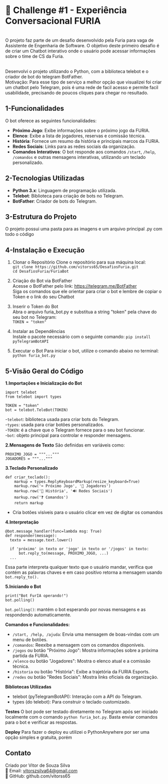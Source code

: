 <h1>💬 Challenge #1 - Experiência Conversacional FURIA</h1></br>
O projeto faz parte de um desafio desenvolvido pela Furia para vaga de Assistente de Engenharia de Software. 
O objetivo deste primeiro desafio é de criar um Chatbot interativo onde o usuário pode acessar informações sobre o time de CS da Furia.</br></br>

Desenvolvi o projeto utilizando o Python, com a biblioteca telebot e o criador de bot do telegram BotFather.</br>
Motivação: Para esse tipo de serviço a melhor opção que visualizei foi criar um chatbot pelo Telegram, pois é uma rede de facil acesso e permite facil usabilidade, precisando de poucos cliques para chegar no resultado.

## 1-Funcionalidades

O bot oferece as seguintes funcionalidades:
- **Próximo Jogo**: Exibe informações sobre o próximo jogo da FURIA.
- **Elenco**: Exibe a lista de jogadores, reservas e comissão técnica.
- **História**: Fornece um resumo da história e principais marcos da FURIA.
- **Redes Sociais**: Links para as redes sociais da organização.
- **Comandos Interativos**: O bot responde aos comandos `/start`, `/help`, `/comandos` e outras mensagens interativas, utilizando um teclado personalizado.

## 2-Tecnologias Utilizadas

- **Python 3.x**: Linguagem de programação utilizada.
- **Telebot**: Biblioteca para criação de bots no Telegram.
- **BotFather**: Criador de bots do Telegram.
  
## 3-Estrutura do Projeto
  O projeto possui uma pasta para as imagens e um arquivo principal .py com todo o código

## 4-Instalação e Execução
1. Clonar o Repositório
Clone o repositório para sua máquina local:</br>
`git clone https://github.com/vitorss65/DesafiosFuria.git`</br>
`cd DesafiosFuria/FuriaBot`</br>

2. Criação do Bot via BotFather</br>
Acesse o BotFather pelo link: https://telegram.me/BotFather</br>
Siga os comandos que ele orientar para criar o bot e lembre de copiar o Token e o link do seu Chatbot</br>

3. Inserir o Token do Bot</br>
Abra o arquivo furia_bot.py e substitua a string "token" pela chave do seu bot no Telegram:</br>
`TOKEN = "token"`</br>

4. Instalar as Dependências</br>
Instale o pacote necessário com o seguinte comando:
`pip install pyTelegramBotAPI`

6. Executar o Bot
Para iniciar o bot, utilize o comando abaixo no terminal:
`python furia_bot.py`

## 5-Visão Geral do Código
**1.Importações e Inicialização do Bot**
```
import telebot
from telebot import types

TOKEN = "token" 
bot = telebot.TeleBot(TOKEN)
```
-`telebot`: biblioteca usada para criar bots do Telegram.</br>
-`types`: usada para criar botões personalizados.</br>
-`TOKEN`: é a chave que o Telegram fornece para o seu bot funcionar.</br>
-`bot`: objeto principal para controlar e responder mensagens.</br>

**2.Mensagens de Texto**
São definidas em variáveis como:
```
PROXIMO_JOGO = """..."""
JOGADORES = """..."""
```
**3.Teclado Personalizado**
```
def criar_teclado():
    markup = types.ReplyKeyboardMarkup(resize_keyboard=True)
    markup.row('⬅️ Próximo Jogo', '👥 Jogadores')
    markup.row('📜 História', '🔊 Redes Sociais')
    markup.row('❓ Comandos')
    return markup
```
- Cria botões visíveis para o usuário clicar em vez de digitar os comandos </br>

**4.Interpretação**
  ```
  @bot.message_handler(func=lambda msg: True)
  def responder(message):
    texto = message.text.lower()
    
    if 'próximo' in texto or 'jogo' in texto or '/jogos' in texto:
        bot.reply_to(message, PROXIMO_JOGO, ...)
    ...
  ```
  Essa parte interpreta qualquer texto que o usuário mandar, verifica que contém as palavras chaves e em caso positivo
  retorna a mensagem usando `bot.reply_to().`</br>

**5.Iniciando o Bot**
```
print("Bot FurIA operando!")
bot.polling()
```
  `bot.polling()`: mantém o bot esperando por novas mensagens e as respondendo automaticamente. </br>
  
**Comandos e Funcionalidades:**</br>
- `/start, /help, /ajuda`: Envia uma mensagem de boas-vindas com um menu de botões.
- `/comandos`: Reexibe a mensagem com os comandos disponíveis.
- `/jogos` ou botão "Próximo Jogo": Mostra informações sobre a próxima partida da FURIA.
- `/elenco` ou botão "Jogadores": Mostra o elenco atual e a comissão técnica.
- `/historia` ou botão "História": Exibe a trajetória da FURIA Esports.
- `/redes` ou botão "Redes Sociais": Mostra links oficiais da organização.


**Bibliotecas Utilizadas**</br>
- telebot (pyTelegramBotAPI): Interação com a API do Telegram.
- types (do telebot): Para construir o teclado customizado.

**Testes**
O bot pode ser testado diretamente no Telegram após ser iniciado localmente com o comando `python furia_bot.py`. Basta enviar comandos para o bot e verificar as respostas.

**Deploy**
Para fazer o deploy eu utilizei o PythonAnywhere por ser uma opção simples e gratuita, porém </br>


**<h2>Contato</h2>**
Criado por Vitor de Souza Silva</br>
📧 Email: vitorszsilva64@gmail.com</br>
🔗 GitHub: github.com/vitorss65</br>


